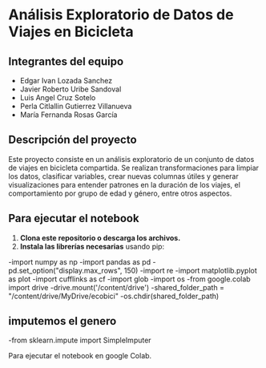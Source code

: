 # Análisis Exploratorio de Datos de Viajes en Bicicleta

## Integrantes del equipo

- Edgar Ivan Lozada Sanchez
- Javier Roberto Uribe Sandoval
- Luis Angel Cruz Sotelo
- Perla Citlallin Gutierrez Villanueva
- María Fernanda Rosas García

## Descripción del proyecto

Este proyecto consiste en un análisis exploratorio de un conjunto de datos de viajes en bicicleta compartida. Se realizan transformaciones para limpiar los datos, clasificar variables, crear nuevas columnas útiles y generar visualizaciones para entender patrones en la duración de los viajes, el comportamiento por grupo de edad y género, entre otros aspectos.

## Para ejecutar el notebook

1. **Clona este repositorio o descarga los archivos.**
2. **Instala las librerías necesarias** usando pip:

-import numpy as np
-import pandas as pd
-pd.set_option("display.max_rows", 150)
-import re
-import matplotlib.pyplot as plot
-import cufflinks as cf
-import glob
-import os
-from google.colab import drive
-drive.mount('/content/drive')
-shared_folder_path = "/content/drive/MyDrive/ecobici"
-os.chdir(shared_folder_path)

## imputemos el genero
-from sklearn.impute import SimpleImputer

Para ejecutar el notebook en google Colab.


